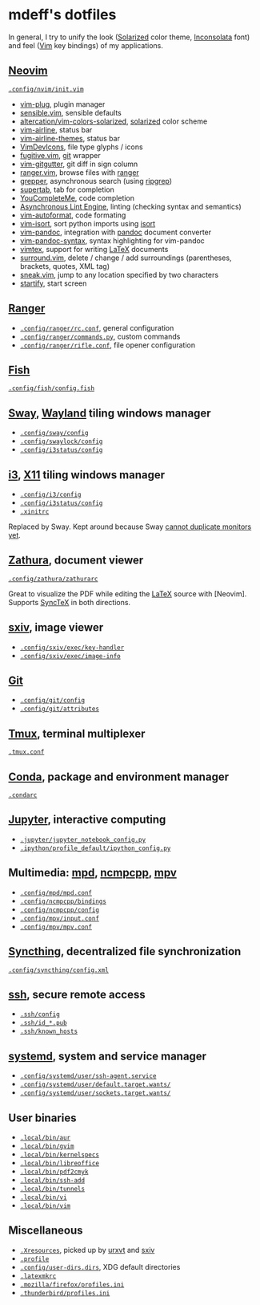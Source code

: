 # mdeff's dotfiles

In general, I try to unify the look ([Solarized] color theme, [Inconsolata] font) and feel ([Vim] key bindings) of my applications.

[solarized]: https://ethanschoonover.com/solarized
[inconsolata]: https://www.levien.com/type/myfonts/inconsolata.html
[vim]: https://www.vim.org

## [Neovim](https://neovim.io)

[`.config/nvim/init.vim`](.config/nvim/init.vim)

* [vim-plug](https://github.com/junegunn/vim-plug), plugin manager
* [sensible.vim](https://github.com/tpope/vim-sensible), sensible defaults
* [altercation/vim-colors-solarized](https://github.com/altercation/vim-colors-solarized), [solarized] color scheme
* [vim-airline](https://github.com/vim-airline/vim-airline), status bar
* [vim-airline-themes](https://github.com/vim-airline/vim-airline-themes), status bar
* [VimDevIcons](https://github.com/ryanoasis/vim-devicons), file type glyphs / icons
* [fugitive.vim](https://github.com/tpope/vim-fugitive), [git] wrapper
* [vim-gitgutter](https://github.com/airblade/vim-gitgutter), git diff in sign column
* [ranger.vim](https://github.com/rafaqz/ranger.vim), browse files with [ranger]
* [grepper](https://github.com/mhinz/vim-grepper), asynchronous search (using [ripgrep](https://github.com/BurntSushi/ripgrep))
* [supertab](https://github.com/ervandew/supertab), tab for completion
* [YouCompleteMe](https://github.com/Valloric/YouCompleteMe), code completion
* [Asynchronous Lint Engine](https://github.com/w0rp/ale), linting (checking syntax and semantics)
* [vim-autoformat](https://github.com/Chiel92/vim-autoformat), code formating
* [vim-isort](https://github.com/fisadev/vim-isort), sort python imports using [isort](https://github.com/timothycrosley/isort)
* [vim-pandoc](https://github.com/vim-pandoc/vim-pandoc), integration with [pandoc](http://johnmacfarlane.net/pandoc) document converter
* [vim-pandoc-syntax](https://github.com/vim-pandoc/vim-pandoc-syntax), syntax highlighting for vim-pandoc
* [vimtex](https://github.com/lervag/vimtex), support for writing [LaTeX] documents
* [surround.vim](https://github.com/tpope/vim-surround), delete / change / add surroundings (parentheses, brackets, quotes, XML tag)
* [sneak.vim](https://github.com/justinmk/vim-sneak), jump to any location specified by two characters
* [startify](https://github.com/mhinz/vim-startify), start screen

## [Ranger]

[ranger]: https://ranger.github.io

* [`.config/ranger/rc.conf`](.config/ranger/rc.conf), general configuration
* [`.config/ranger/commands.py`](.config/ranger/commands.py), custom commands
* [`.config/ranger/rifle.conf`](.config/ranger/rifle.conf), file opener configuration

## [Fish]

[fish]: https://fishshell.com

[`.config/fish/config.fish`](.config/fish/config.fish)

## [Sway], [Wayland] tiling windows manager

[sway]: https://swaywm.org
[wayland]: https://wayland.freedesktop.org

* [`.config/sway/config`](.config/sway/config)
* [`.config/swaylock/config`](.config/swaylock/config)
* [`.config/i3status/config`](.config/i3status/config)

## [i3], [X11] tiling windows manager

[i3]: https://i3wm.org
[X11]: https://www.x.org

* [`.config/i3/config`](.config/i3/config)
* [`.config/i3status/config`](.config/i3status/config)
* [`.xinitrc`](.xinitrc)

Replaced by Sway.
Kept around because Sway [cannot duplicate monitors yet](https://github.com/swaywm/sway/issues/1666).

## [Zathura], document viewer

[zathura]: https://pwmt.org/projects/zathura
[latex]: https://www.latex-project.org
[synctex]: https://github.com/jlaurens/synctex

[`.config/zathura/zathurarc`](.config/zathura/zathurarc)

Great to visualize the PDF while editing the [LaTeX] source with [Neovim].
Supports [SyncTeX] in both directions.

## [sxiv], image viewer

[sxiv]: https://github.com/muennich/sxiv

* [`.config/sxiv/exec/key-handler`](.config/sxiv/exec/key-handler)
* [`.config/sxiv/exec/image-info`](.config/sxiv/exec/image-info)

## [Git]

[git]: https://git-scm.com

* [`.config/git/config`](.config/git/config)
* [`.config/git/attributes`](.config/git/attributes)

## [Tmux], terminal multiplexer

[tmux]: https://github.com/tmux/tmux

[`.tmux.conf`](.tmux.conf)

## [Conda], package and environment manager

[conda]: https://conda.io

[`.condarc`](.condarc)

## [Jupyter], interactive computing

[jupyter]: https://jupyter.org

* [`.jupyter/jupyter_notebook_config.py`](.jupyter/jupyter_notebook_config.py)
* [`.ipython/profile_default/ipython_config.py`](.ipython/profile_default/ipython_config.py)

## Multimedia: [mpd], [ncmpcpp], [mpv]

[mpd]: https://www.musicpd.org
[ncmpcpp]: https://rybczak.net/ncmpcpp
[mpv]: https://mpv.io

* [`.config/mpd/mpd.conf`](.config/mpd/mpd.conf)
* [`.config/ncmpcpp/bindings`](.config/ncmpcpp/bindings)
* [`.config/ncmpcpp/config`](.config/ncmpcpp/config)
* [`.config/mpv/input.conf`](.config/mpv/input.conf)
* [`.config/mpv/mpv.conf`](.config/mpv/mpv.conf)

## [Syncthing], decentralized file synchronization

[syncthing]: https://syncthing.net

[`.config/syncthing/config.xml`](.config/syncthing/config.xml)

## [ssh], secure remote access

[ssh]: https://www.openssh.com

* [`.ssh/config`](.ssh/config)
* [`.ssh/id_*.pub`](.ssh/)
* [`.ssh/known_hosts`](.ssh/known_hosts)

## [systemd], system and service manager

[systemd]: https://freedesktop.org/wiki/Software/systemd

* [`.config/systemd/user/ssh-agent.service`](.config/systemd/user/ssh-agent.service)
* [`.config/systemd/user/default.target.wants/`](.config/systemd/user/default.target.wants/)
* [`.config/systemd/user/sockets.target.wants/`](.config/systemd/user/sockets.target.wants/)

## User binaries

* [`.local/bin/aur`](.local/bin/aur)
* [`.local/bin/gvim`](.local/bin/gvim)
* [`.local/bin/kernelspecs`](.local/bin/kernelspecs)
* [`.local/bin/libreoffice`](.local/bin/libreoffice)
* [`.local/bin/pdf2cmyk`](.local/bin/pdf2cmyk)
* [`.local/bin/ssh-add`](.local/bin/ssh-add)
* [`.local/bin/tunnels`](.local/bin/tunnels)
* [`.local/bin/vi`](.local/bin/vi)
* [`.local/bin/vim`](.local/bin/vim)

## Miscellaneous

[urxvt]: http://software.schmorp.de/pkg/rxvt-unicode.html

* [`.Xresources`](.Xresources), picked up by [urxvt] and [sxiv]
* [`.profile`](.profile)
* [`.config/user-dirs.dirs`](`.config/user-dirs.dirs`), XDG default directories
* [`.latexmkrc`](.latexmkrc)
* [`.mozilla/firefox/profiles.ini`](.mozilla/firefox/profiles.ini)
* [`.thunderbird/profiles.ini`](.mozilla/firefox/profiles.ini)
